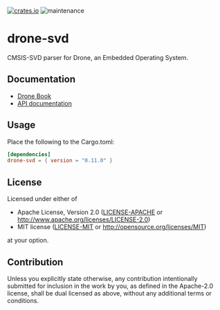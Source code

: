 [![crates.io](https://img.shields.io/crates/v/drone-svd.svg)](https://crates.io/crates/drone-svd)
![maintenance](https://img.shields.io/badge/maintenance-actively--developed-brightgreen.svg)

# drone-svd

CMSIS-SVD parser for Drone, an Embedded Operating System.

## Documentation

- [Drone Book](https://book.drone-os.com/)
- [API documentation](https://api.drone-os.com/drone-svd/0.11/)

## Usage

Place the following to the Cargo.toml:

```toml
[dependencies]
drone-svd = { version = "0.11.0" }
```

## License

Licensed under either of

 * Apache License, Version 2.0
   ([LICENSE-APACHE](LICENSE-APACHE) or http://www.apache.org/licenses/LICENSE-2.0)
 * MIT license
   ([LICENSE-MIT](LICENSE-MIT) or http://opensource.org/licenses/MIT)

at your option.

## Contribution

Unless you explicitly state otherwise, any contribution intentionally submitted
for inclusion in the work by you, as defined in the Apache-2.0 license, shall be
dual licensed as above, without any additional terms or conditions.
